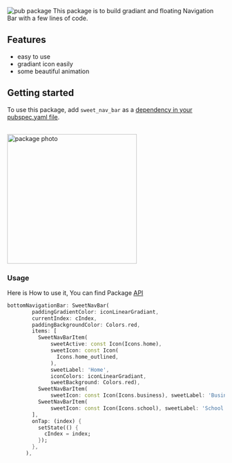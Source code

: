<img src="https://img.shields.io/pub/v/shared_preferences.svg" alt="pub package">
This package is to build gradiant and floating Navigation Bar with a few lines of code.

## Features

- easy to use
- gradiant icon easily
- some beautiful animation

## Getting started

<p>To use this package, add <code>sweet_nav_bar</code> as a <a href="https://flutter.dev/docs/development/platform-integration/platform-channels">dependency in your pubspec.yaml file</a>.</p>

<br>
<a href="https://lh6.googleusercontent.com/lORLdmT-UdcsJ6KIPpBKsxmTSg0bP9B4VAVGvLztO-EQUpj-i8_5Th0CXA1ZNgKsdJ5RrPRj-68kheNLXf6l=w1920-h902-rw"><img src="https://lh6.googleusercontent.com/lORLdmT-UdcsJ6KIPpBKsxmTSg0bP9B4VAVGvLztO-EQUpj-i8_5Th0CXA1ZNgKsdJ5RrPRj-68kheNLXf6l=w1920-h902-rw" alt="package photo" width = "300px">
</a>
<br>

<h3>Usage</h3>

Here is How to use it, You can find Package <a href = "https://github.com/AbdallahAwd/sweet_nav_bar">API</a>

```dart
bottomNavigationBar: SweetNavBar(
        paddingGradientColor: iconLinearGradiant,
        currentIndex: cIndex,
        paddingBackgroundColor: Colors.red,
        items: [
          SweetNavBarItem(
              sweetActive: const Icon(Icons.home),
              sweetIcon: const Icon(
                Icons.home_outlined,
              ),
              sweetLabel: 'Home',
              iconColors: iconLinearGradiant,
              sweetBackground: Colors.red),
          SweetNavBarItem(
              sweetIcon: const Icon(Icons.business), sweetLabel: 'Business'),
          SweetNavBarItem(
              sweetIcon: const Icon(Icons.school), sweetLabel: 'School'),
        ],
        onTap: (index) {
          setState(() {
            cIndex = index;
          });
        },
      ),
```
